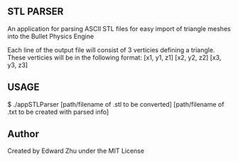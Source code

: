 STL PARSER
------------
An application for parsing ASCII STL files for easy import of triangle meshes into the Bullet Physics Engine

Each line of the output file will consist of 3 verticies defining a triangle. These verticies will be in the following format:
[x1, y1, z1] [x2, y2, z2] [x3, y3, z3]

USAGE
-----------
$ ./appSTLParser [path/filename of .stl to be converted] [path/filename of .txt to be created with parsed info]

Author
-----------
Created by Edward Zhu under the MIT License
